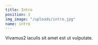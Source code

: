 ```yaml
---
title: Intro
position: 1
img_image: "/uploads/intro.jpg"
name: intro
---
```


Vivamus2 iaculis sit amet est ut vulputate.
